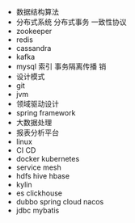 * 数据结构算法
* 分布式系统 分布式事务 一致性协议
* zookeeper
* redis
* cassandra
* kafka
* mysql 索引 事务隔离传播 销
* 设计模式
* git
* jvm
* 领域驱动设计
* spring framework
* 大数据处理
* 报表分析平台
* linux
* CI CD
* docker kubernetes
* service mesh
* hdfs hive hbase
* kylin
* es clickhouse
* dubbo spring cloud nacos
* jdbc mybatis